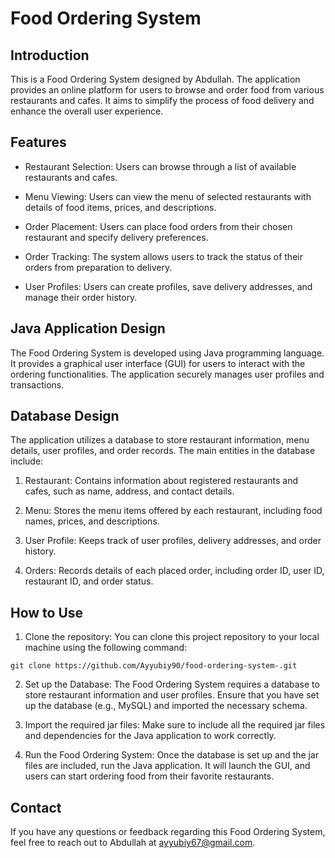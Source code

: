 # Food Ordering System

## Introduction

This is a Food Ordering System designed by Abdullah. The application provides an online platform for users to browse and order food from various restaurants and cafes. It aims to simplify the process of food delivery and enhance the overall user experience.

## Features

- Restaurant Selection: Users can browse through a list of available restaurants and cafes.

- Menu Viewing: Users can view the menu of selected restaurants with details of food items, prices, and descriptions.

- Order Placement: Users can place food orders from their chosen restaurant and specify delivery preferences.

- Order Tracking: The system allows users to track the status of their orders from preparation to delivery.

- User Profiles: Users can create profiles, save delivery addresses, and manage their order history.

## Java Application Design

The Food Ordering System is developed using Java programming language. It provides a graphical user interface (GUI) for users to interact with the ordering functionalities. The application securely manages user profiles and transactions.

## Database Design

The application utilizes a database to store restaurant information, menu details, user profiles, and order records. The main entities in the database include:

1. Restaurant: Contains information about registered restaurants and cafes, such as name, address, and contact details.

2. Menu: Stores the menu items offered by each restaurant, including food names, prices, and descriptions.

3. User Profile: Keeps track of user profiles, delivery addresses, and order history.

4. Orders: Records details of each placed order, including order ID, user ID, restaurant ID, and order status.

## How to Use

1. Clone the repository: You can clone this project repository to your local machine using the following command:

```
git clone https://github.com/Ayyubiy90/food-ordering-system-.git
```

2. Set up the Database: The Food Ordering System requires a database to store restaurant information and user profiles. Ensure that you have set up the database (e.g., MySQL) and imported the necessary schema.

3. Import the required jar files: Make sure to include all the required jar files and dependencies for the Java application to work correctly.

4. Run the Food Ordering System: Once the database is set up and the jar files are included, run the Java application. It will launch the GUI, and users can start ordering food from their favorite restaurants.

## Contact

If you have any questions or feedback regarding this Food Ordering System, feel free to reach out to Abdullah at ayyubiy67@gmail.com.
